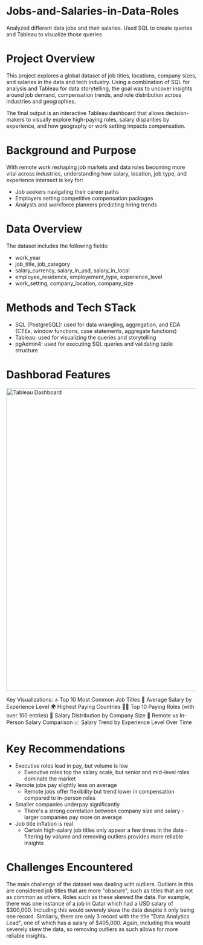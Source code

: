 # Jobs-and-Salaries-in-Data-Roles
Analyzed different data jobs and their salaries. Used SQL to create queries and Tableau to visualize those queries

# Project Overview
This project explores a global dataset of job titles, locations, company sizes, and salaries in the data and tech industry. Using a combination of SQL for analysis and Tableau for data storytelling, the goal was to uncover insights around job demand, compensation trends, and role distribution across industries and geographies.

The final output is an interactive Tableau dashboard that allows decision-makers to visually explore high-paying roles, salary disparities by experience, and how geography or work setting impacts compensation.

# Background and Purpose
With remote work reshaping job markets and data roles becoming more vital across industries, understanding how salary, location, job type, and experience intersect is key for:
* Job seekers navigating their career paths
* Employers setting competitive compensation packages
* Analysts and workforce planners predicting hiring trends

# Data Overview
The dataset includes the following fields:
* work_year
* job_title, job_category
* salary_currency, salary_in_usd, salary_in_local
* employee_residence, employement_type, experience_level
* work_setting, company_location, company_size

# Methods and Tech STack
* SQL (PostgreSQL): used for data wrangling, aggregation, and EDA (CTEs, window functions, case statements, aggregate functions)
* Tableau: used for visualizing the queries and storytelling
* pgAdmin4: used for executing SQL queries and validating table structure

# Dashborad Features
<img src="dashboard_screenshot.png" alt="Tableau Dashboard" width="800"/>

Key Visualizations:
🔝 Top 10 Most Common Job Titles
💸 Average Salary by Experience Level
🌍 Highest Paying Countries
👨‍💻 Top 10 Paying Roles (with over 100 entries)
🏢 Salary Distribution by Company Size
🧭 Remote vs In-Person Salary Comparison
📈 Salary Trend by Experience Level Over Time

# Key Recommendations
* Executive roles lead in pay, but volume is low
  * Executive roles top the salary scale, but senior and mid-level roles dominate the market
* Remote jobs pay slightly less on average
  * Remote jobs offer flexibility but trend lower in compensation compared to in-person roles
* Smaller companies underpay significantly
  * There's a strong correlation between company size and salary - larger companies pay more on average
* Job title inflation is real
  * Certain high-salary job titles only appear a few times in the data - filtering by volume and removing
    outliers provides more reliable insights

# Challenges Encountered
The main challenge of the dataset was dealing with outliers. Outliers in this are considered job titles that are more "obscure", such as titles that are not as common as others. Roles such as these skewed the data. For example, there was one instance of a job in Qatar which had a USD salary of $300,000. Including this would severely skew the data despite it only being one record. Similarly, there are only 3 record with the title "Data Analytics Lead", one of which has a salary of $405,000. Again, including this would severely skew the data, so removing outliers as such allows for more reliable insights.
